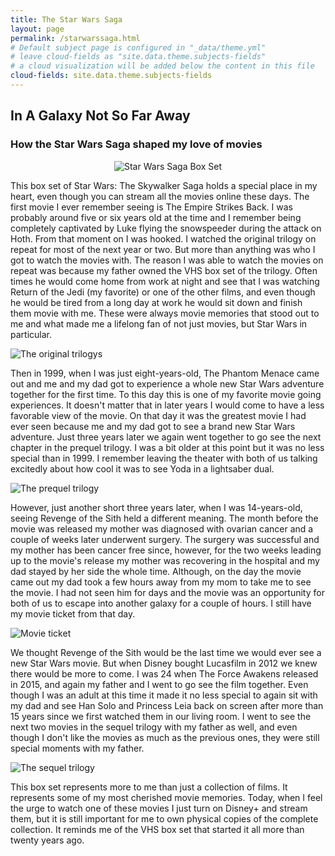 ```yaml
---
title: The Star Wars Saga
layout: page
permalink: /starwarssaga.html
# Default subject page is configured in "_data/theme.yml"
# leave cloud-fields as "site.data.theme.subjects-fields"
# a cloud visualization will be added below the content in this file
cloud-fields: site.data.theme.subjects-fields
---
```


## In A Galaxy Not So Far Away

### How the Star Wars Saga shaped my love of movies

<div align="center"><img src="https://github.com/rthedrick91/movie-collection/tree/main/objects/starwarsexhibit1.jpg" alt="Star Wars Saga Box Set"/></div>

This box set of Star Wars: The Skywalker Saga holds a special place in my heart, even though you can stream all the movies online these days. The first movie I ever remember seeing is The Empire Strikes Back. I was probably around five or six years old at the time and I remember being completely captivated by Luke flying the snowspeeder during the attack on Hoth. From that moment on I was hooked. I watched the original trilogy on repeat for most of the next year or two. But more than anything was who I got to watch the movies with. The reason I was able to watch the movies on repeat was because my father owned the VHS box set of the trilogy. Often times he would come home from work at night and see that I was watching Return of the Jedi (my favorite) or one of the other films, and even though he would be tired from a long day at work he would sit down and finish them movie with me. These were always movie memories that stood out to me and what made me a lifelong fan of not just movies, but Star Wars in particular.   

![The original trilogys](/movie-collection/objects/starwarsexhibit2.jpg)

Then in 1999, when I was just eight-years-old, The Phantom Menace came out and me and my dad got to experience a whole new Star Wars adventure together for the first time. To this day this is one of my favorite movie going experiences. It doesn't matter that in later years I would come to have a less favorable view of the movie. On that day it was the greatest movie I had ever seen because me and my dad got to see a brand new Star Wars adventure. Just three years later we again went together to go see the next chapter in the prequel trilogy. I was a bit older at this point but it was no less special than in 1999. I remember leaving the theater with both of us talking excitedly about how cool it was to see Yoda in a lightsaber dual.

![The prequel trilogy](/movie-collection/objects/starwarsexhibit3.jpg)

However, just another short three years later, when I was 14-years-old, seeing Revenge of the Sith held a different meaning. The month before the movie was released my mother was diagnosed with ovarian cancer and a couple of weeks later underwent surgery. The surgery was successful and my mother has been cancer free since, however, for the two weeks leading up to the movie's release my mother was recovering in the hospital and my dad stayed by her side the whole time. Although, on the day the movie came out my dad took a few hours away from my mom to take me to see the movie. I had not seen him for days and the movie was an opportunity for both of us to escape into another galaxy for a couple of hours. I still have my movie ticket from that day.

![Movie ticket](/movie-collection/objects/starwarsexhibit4.jpg)

We thought Revenge of the Sith would be the last time we would ever see a new Star Wars movie. But when Disney bought Lucasfilm in 2012 we knew there would be more to come. I was 24 when The Force Awakens released in 2015, and again my father and I went to go see the film together. Even though I was an adult at this time it made it no less special to again sit with my dad and see Han Solo and Princess Leia back on screen after more than 15 years since we first watched them in our living room. I went to see the next two movies in the sequel trilogy with my father as well, and even though I don't like the movies as much as the previous ones, they were still special moments with my father. 

![The sequel trilogy](/movie-collection/objects/starwarsexhibit5.jpg)

This box set represents more to me than just a collection of films. It represents some of my most cherished movie memories. Today, when I feel the urge to watch one of these movies I just turn on Disney+ and stream them, but it is still important for me to own physical copies of the complete collection. It reminds me of the VHS box set that started it all more than twenty years ago.  
